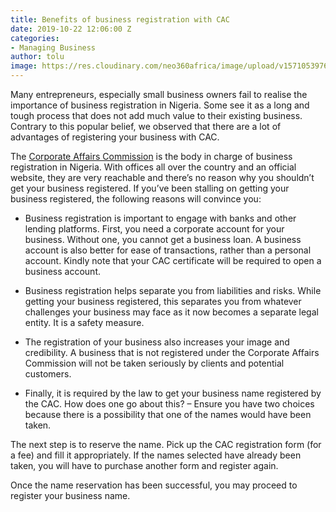```yaml
---
title: Benefits of business registration with CAC
date: 2019-10-22 12:06:00 Z
categories:
- Managing Business
author: tolu
image: https://res.cloudinary.com/neo360africa/image/upload/v1571053976/NEO360%20BLOG/nesa-by-makers-IgUR1iX0mqM-unsplash_txnzmj.jpg
---
```


Many entrepreneurs, especially small business owners fail to realise the importance of business registration in Nigeria. Some see it as a long and tough process that does not add much value to their existing business. Contrary to this popular belief, we observed that there are a lot of advantages of registering your business with CAC. 

 
The <a href="https://www.new.cac.gov.ng/home/" rel="nofollow" target="_blank">Corporate Affairs Commission</a> is the body in charge of business registration in Nigeria. With offices all over the country and an official website, they are very reachable and there’s no reason why you shouldn’t get your business registered.
If you’ve been stalling on getting your business registered, the following reasons will convince you:

* Business registration is important to engage with banks and other lending platforms. First, you need a corporate account for your business. Without one, you cannot get a business loan. A business account is also better for ease of transactions, rather than a personal account. Kindly note that your CAC certificate will be required to open a business account.

* Business registration helps separate you from liabilities and risks. While getting your business registered, this separates you from whatever challenges your business may face as it now becomes a separate legal entity. It is a safety measure.

* The registration of your business also increases your image and credibility. A business that is not registered under the Corporate Affairs Commission will not be taken seriously by clients and potential customers. 

* Finally, it is required by the law to get your business name registered by the CAC. How does one go about this? – Ensure you have two choices because there is a possibility that one of the names would have been taken.

The next step is to reserve the name. Pick up the CAC registration form (for a fee) and fill it appropriately. If the names selected have already been taken, you will have to purchase another form and register again.

Once the name reservation has been successful, you may proceed to register your business name.
